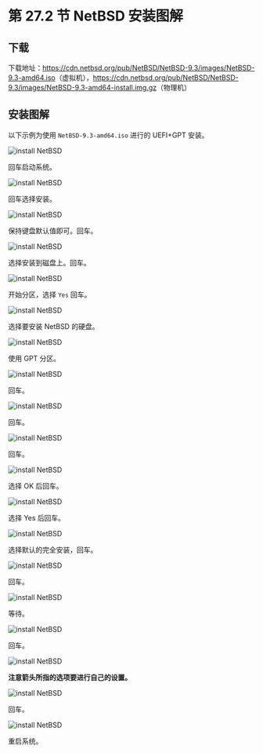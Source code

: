# 第 27.2 节 NetBSD 安装图解

## 下载

下载地址：<https://cdn.netbsd.org/pub/NetBSD/NetBSD-9.3/images/NetBSD-9.3-amd64.iso>（虚拟机），<https://cdn.netbsd.org/pub/NetBSD/NetBSD-9.3/images/NetBSD-9.3-amd64-install.img.gz>（物理机）

## 安装图解

以下示例为使用 `NetBSD-9.3-amd64.iso` 进行的 UEFI+GPT 安装。

![install NetBSD](../.gitbook/assets/nb1.png)

回车启动系统。

![install NetBSD](../.gitbook/assets/nb2.png)

回车选择安装。

![install NetBSD](../.gitbook/assets/nb3.png)

保持键盘默认值即可。回车。

![install NetBSD](../.gitbook/assets/nb4.png)

选择安装到磁盘上。回车。

![install NetBSD](../.gitbook/assets/nb5.png)

开始分区，选择 `Yes` 回车。

![install NetBSD](../.gitbook/assets/nb6.png)


选择要安装 NetBSD 的硬盘。

![install NetBSD](../.gitbook/assets/nb7.png)

使用 GPT 分区。

![install NetBSD](../.gitbook/assets/nb8.png)

回车。

![install NetBSD](../.gitbook/assets/nb9.png)

回车。

![install NetBSD](../.gitbook/assets/nb10.png)

回车。

![install NetBSD](../.gitbook/assets/nb11.png)

选择 OK 后回车。

![install NetBSD](../.gitbook/assets/nb12.png)

选择 Yes 后回车。

![install NetBSD](../.gitbook/assets/nb13.png)

选择默认的完全安装，回车。

![install NetBSD](../.gitbook/assets/nb14.png)

回车。

![install NetBSD](../.gitbook/assets/nb15.png)

等待。

![install NetBSD](../.gitbook/assets/nb16.png)

回车。

![install NetBSD](../.gitbook/assets/nb17.png)

**注意箭头所指的选项要进行自己的设置。**

![install NetBSD](../.gitbook/assets/nb18.png)

回车。

![install NetBSD](../.gitbook/assets/nb19.png)

重启系统。


